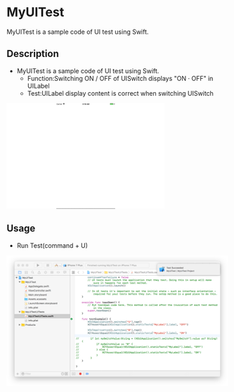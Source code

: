 # MyUITest

MyUITest is a sample code of UI test using Swift.

## Description
- MyUITest is a sample code of UI test using Swift.
  - Function:Switching ON / OFF of UISwitch displays "ON · OFF" in UILabel
  - Test:UILabel display content is correct when switching UISwitch

![iPhone simulator](images/2017070101.gif)

## Usage
- Run Test(command + U)

![Xcode Test](images/2017070101.png)
